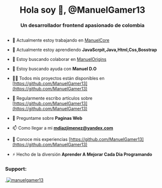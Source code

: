 <h1 align="center">Hola soy 👋, @ManuelGamer13</h1>
<h3 align="center">Un desarrollador frontend apasionado de colombia</h3>

<p align="left"> <a href="https://twitter.com/" target="blank"><img src="https://img.shields.io/twitter/follow/?logo=twitter&style=for-the-badge" alt="" /></a> </p>

- 🔭 Actualmente estoy trabajando en [ManuelCore](https://github.com/ManuelGamer13/ManuelCore__)

- 🌱 Actualmente estoy aprendiendo **JavaScrpit,Java,Html,Css,Bosstrap**

- 👯 Estoy buscando colaborar en [ManuelOrigins](https://github.com/ManuelGamer13/ManuelD.O)

- 🤝 Estoy buscando ayuda con **Manuel D.O**

- 👨‍💻 Todos mis proyectos están disponibles en [https://github.com/ManuelGamer13](https://github.com/ManuelGamer13)

- 📝 Regularmente escribo artículos sobre [https://github.com/ManuelGamer13](https://github.com/ManuelGamer13)

- 💬 Preguntame sobre **Paginas Web**

- 📫 Como llegar a mi **mdiazjimenez@yandex.com**

- 📄 Conoce mis experiencias [https://github.com/ManuelGamer13](https://github.com/ManuelGamer13)

- ⚡ Hecho de la diversión **Aprender A Mejorar Cada Dia Programando**




<h3 align="left">Support:</h3>
<p><a href="https://www.buymeacoffee.com/https://github.com/manuelgamer13">


<p>&nbsp;<img align="center" src="https://github-readme-stats.vercel.app/api?username=manuelgamer13&show_icons=true&theme=dark&title_color=ed0280&text_color=00f1f5&bg_color=1f050f&hide_border=true&locale=en" alt="manuelgamer13" /></p>

